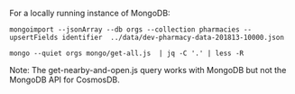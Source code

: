 For a locally running instance of MongoDB:

`mongoimport --jsonArray --db orgs --collection pharmacies --upsertFields identifier  ../data/dev-pharmacy-data-201813-10000.json`

`mongo --quiet orgs mongo/get-all.js  | jq -C '.' | less -R`

Note: The get-nearby-and-open.js query works with MongoDB but not the MongoDB API for CosmosDB.
